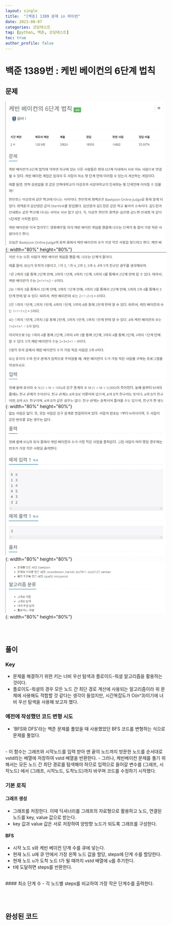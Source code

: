 ```yaml
---
layout: single
title:  "[백준] 1389 문제 in 파이썬"
date: 2023-08-07
categories: 코딩테스트
tag: [python, 백준, 코딩테스트]
toc: true
author_profile: false
---
```


# 백준 1389번 : 케빈 베이컨의 6단계 법칙
<a href="https://www.acmicpc.net/problem/1389"></a>

## 문제
![1](/images/baekjoon/0807/1389/1.jpg){: width="80%" height="80%"}
![2](/images/baekjoon/0807/1389/2.jpg){: width="80%" height="80%"}
![3](/images/baekjoon/0807/1389/3.jpg){: width="80%" height="80%"}
![4](/images/baekjoon/0807/1389/4.jpg){: width="80%" height="80%"}

<br><br>

## 풀이
### Key

- 문제를 해결하기 위한 키는 너비 우선 탐색과 플로이드-워셜 알고리즘을 활용하는 것이다.
- 플로이도-워셜의 경우 모든 노드 간 최단 경로 계산에 사용되는 알고리즘이라 위 문제에 사용해도 적합할 것 같다는 생각이 들었지만, 시간복잡도가 O(n^3)이기에 너비 우선 탐색을 사용해 보고자 했다.

### 예전에 작성했던 코드 변형 시도
- 'BFS와 DFS'라는 백준 문제를 풀었을 때 사용했었던 BFS 코드를 변형하는 식으로 문제를 풀었다.
<script src="https://gist.github.com/BEANyyy/b563b6cc77fc8ee18baf3df588bc5856.js"></script>
<br>
- 이 함수는 그래프와 시작노드를 입력 받아 맨 끝의 노드까지 방문한 노드를 순서대로 vstd라는 배열에 저장하여 vstd 배열을 반환한다.
- 그러나, 케빈베이컨 문제를 풀기 위해서는 모든 노드 간 최단 경로를 탐색해야 하므로 입력으로 들어갈 변수를 (그래프, 시작노드) 에서 (그래프, 시작노드, 도착노드)까지 바꾸며 코드를 수정하기 시작했다.

### 기본 로직
#### 그래프 생성
- 그래프를 저장한다. 이때 딕셔너리를 그래프의 자료형으로 활용하고 노드, 연결된 노드를 key, value 값으로 받는다. 
- key 값과 value 값은 서로 저장하여 양방향 노드가 되도록 그래프를 구성한다.<br>
#### BFS
- 시작 노드 s와 케빈 베이컨 단계 수를 큐에 넣는다.
- 현재 노드 u에 큐 안에서 가장 왼쪽 노드 값을 할당, steps에 단계 수를 할당한다.
- 현재 노드 u가 도착 노드 t가 될 때까지 vstd 배열에 u를 추가한다.
- t에 도달하면 steps를 반환한다.
<br>
#### 최소 단계 수
- 각 노드별 steps를 비교하여 가장 작은 단계수를 출력한다.

<br><br>
## 완성된 코드
<script src="https://gist.github.com/BEANyyy/1a47a901f3c5c272ac44afb2ed958572.js"></script>